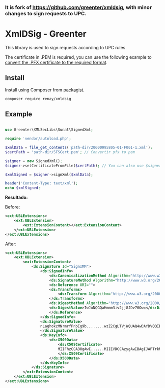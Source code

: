 ### It is fork of https://github.com/greenter/xmldsig, with minor changes to sign requests to UPC.

# XmlDSig - Greenter

This library is used to sign requests according to UPC rules.

The certificate in .PEM is required, you can use the following example to [convert the .PFX certificate to the required format](https://github.com/paycoreio/xmldsig/blob/master/CONVERT.md).


## Install

Install using Composer from [packagist](https://packagist.org/packages/paycoreio/xmldsig).  

```bash
composer require renay/xmldsig
```

## Example
```php

use Greenter\XMLSecLibs\Sunat\SignedXml;

require 'vendor/autoload.php';

$xmlData = file_get_contents('path-dir/20600995805-01-F001-1.xml');
$certPath = 'path-dir/SFSCert.pem'; // Convertir pfx to pem 

$signer = new SignedXml();
$signer->setCertificateFromFile($certPath); // You can also use $signer->setCertificate ($certData);

$xmlSigned = $signer->signXml($xmlData);

header('Content-Type: text/xml');
echo $xmlSigned;
```

**Resultado:**  

Before:
```xml
<ext:UBLExtensions>
    <ext:UBLExtension>
        <ext:ExtensionContent></ext:ExtensionContent>
    </ext:UBLExtension>
</ext:UBLExtensions>
```

After:
```xml
<ext:UBLExtensions>
    <ext:UBLExtension>
        <ext:ExtensionContent>
            <ds:Signature Id="SignIMM">
                <ds:SignedInfo>
                    <ds:CanonicalizationMethod Algorithm="http://www.w3.org/TR/2001/REC-xml-c14n-20010315"/>
                    <ds:SignatureMethod Algorithm="http://www.w3.org/2000/09/xmldsig#rsa-sha1"/>
                    <ds:Reference URI="">
                    <ds:Transforms>
                        <ds:Transform Algorithm="http://www.w3.org/2000/09/xmldsig#enveloped-signature"/>
                    </ds:Transforms>
                    <ds:DigestMethod Algorithm="http://www.w3.org/2000/09/xmldsig#sha1"/>
                    <ds:DigestValue>IwJuNQGQaHmmm3iv2jj8JDv70Ow=</ds:DigestValue>
                    </ds:Reference>
                </ds:SignedInfo>
                <ds:SignatureValue>
                nLaghokzMNrmrfPnbIg9b........wzZ2CgLTVjWQUAQ4wDAYDVQQIEwVNYWluZTE1UiLFwZXXXPUlf2o=
                </ds:SignatureValue>
                <ds:KeyInfo>
                    <ds:X509Data>
                        <ds:X509Certificate>
                        MIIFhzCCA3OgAwI......MIIEVDCCAzygAwIBAgIJAPTrkMJbCOr1MA0GCSqGSIb3DQEBBQUAMHkxCzAJBgNVBAYTAlVTVQQIEwVNYWluZTEgMOiRJ00nE=
                        </ds:X509Certificate>
                    </ds:X509Data>
                </ds:KeyInfo>
            </ds:Signature>
        </ext:ExtensionContent>
    </ext:UBLExtension>
</ext:UBLExtensions>
```
